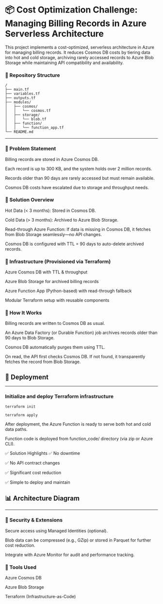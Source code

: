 # 📦 Cost Optimization Challenge: Managing Billing Records in Azure Serverless Architecture

This project implements a cost-optimized, serverless architecture in Azure for managing billing records. It reduces Cosmos DB costs by tiering data into hot and cold storage, archiving rarely accessed records to Azure Blob Storage while maintaining API compatibility and availability.

### 📂 Repository Structure

```
/
├── main.tf
├── variables.tf
├── outputs.tf
├── modules/
│   ├── cosmos/
│   │   └── cosmos.tf
│   ├── storage/
│   │   └── blob.tf
│   ├── function/
│   │   └── function_app.tf
└── README.md
```
---
### 📌 Problem Statement
Billing records are stored in Azure Cosmos DB.

Each record is up to 300 KB, and the system holds over 2 million records.

Records older than 90 days are rarely accessed but must remain available.

Cosmos DB costs have escalated due to storage and throughput needs.

### 🎯 Solution Overview
Hot Data (< 3 months): Stored in Cosmos DB.

Cold Data (> 3 months): Archived to Azure Blob Storage.

Read-through Azure Function: If data is missing in Cosmos DB, it fetches from Blob Storage seamlessly—no API changes.

Cosmos DB is configured with TTL = 90 days to auto-delete archived records.

### 🧱 Infrastructure (Provisioned via Terraform)
Azure Cosmos DB with TTL & throughput

Azure Blob Storage for archived billing records

Azure Function App (Python-based) with read-through fallback

Modular Terraform setup with reusable components

### 🧪 How It Works
Billing records are written to Cosmos DB as usual.

An Azure Data Factory (or Durable Function) job archives records older than 90 days to Blob Storage.

Cosmos DB automatically purges them using TTL.

On read, the API first checks Cosmos DB. If not found, it transparently fetches the record from Blob Storage.

## 🚀 Deployment
---
### Initialize and deploy Terraform infrastructure
```
terraform init
```
```
terraform apply
```
After deployment, the Azure Function is ready to serve both hot and cold data paths.

Function code is deployed from function_code/ directory (via zip or Azure CLI).

✅ Solution Highlights
✅ No downtime

✅ No API contract changes

✅ Significant cost reduction

✅ Simple to deploy and maintain

## 📊 Architecture Diagram
---
### 🔐 Security & Extensions
Secure access using Managed Identities (optional).

Blob data can be compressed (e.g., GZip) or stored in Parquet for further cost reduction.

Integrate with Azure Monitor for audit and performance tracking.

### 🧩 Tools Used
Azure Cosmos DB

Azure Blob Storage

Terraform (Infrastructure-as-Code)
